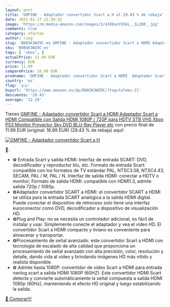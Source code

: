 ```yaml
---
layout: post
title: 'GMFINE - Adaptador convertidor Scart a H al 29.43 % de rebaja'
date: 2021-01-27 22:20:32
image: 'https://m.media-amazon.com/images/I/41O8unYU5kL._SL200_.jpg'
comments: true
category: ofertas
author: ring
slug: 'B08SK3WZ9C-es GMFINE - Adaptador convertidor Scart a HDMI Adaptador...'
sku: 'B08SK3WZ9C-es'
tags: [ 'xbox', ]
actualPrice: 11.99 EUR
currency: EUR
price: 11.99
comparePrice: 16.99 EUR
prodname: 'GMFINE - Adaptador convertidor Scart a HDMI  Adaptador Scart a HDMI Compatible con Salida HDMI 1080P / 720P para HDTV STB VHS Xbox PS3 Monitor Proyector Sky DVD BLU-Ray Player  etc'
country: 'es'
flag: '🇪🇸'
buyurl: 'https://www.amazon.es/dp/B08SK3WZ9C/?tag=tolees-21'
descuento: '29.43'
average: '12.19'
---
```


Tienes [GMFINE - Adaptador convertidor Scart a HDMI  Adaptador Scart a HDMI Compatible con Salida HDMI 1080P / 720P para HDTV STB VHS Xbox PS3 Monitor Proyector Sky DVD BLU-Ray Player  etc](https://www.amazon.es/dp/B08SK3WZ9C/?tag=tolees-21) con precio final de  11.99 EUR (original: 16.99 EUR) (29.43 %  de rebaja) aqui!

[![GMFINE - Adaptador convertidor Scart a H](https://m.media-amazon.com/images/I/41O8unYU5kL._SL200_.jpg)](https://www.amazon.es/dp/B08SK3WZ9C/?tag=tolees-21)

🔎:

- ✿ Entrada Scart y salida HDMI: Interfaz de entrada SCART: DVD, decodificador y reproductor blu, etc. Formato de entrada Scart: compatible con los formatos de TV estándar PAL, NTSC3.58, NTSC4.43, SECAM, PAL / M, PAL / N. Interfaz de salida HDMI: conectar a HDTV o monitor; Formato de salida HDMI: compatible con HDMI1.3, admite salida 720p / 1080p.
- ✿Adaptador convertidor SCART a HDMI: el convertidor SCART a HDMI se utiliza para la entrada SCART analógica a la salida HDMI digital. Puede conectar el dispositivo de retroceso solo tiene una interfaz euroconector como DVD, decodificador a dispositivo de visualización HD.
- ✿Plug and Play: no se necesita un controlador adicional, es fácil de instalar y usar. Simplemente conecte el adaptador y vea el video HD. El convertidor Scart a HDMI compacto y liviano es conveniente para almacenar y transportar.
- ✿Procesamiento de señal avanzado: este convertidor Scart a HDMI con tecnología de escalado de alta calidad que proporciona un procesamiento de señal avanzado con alta precisión, color, resolución y detalle, dando vida al video y brindando imágenes HD más nítido y realista disponible.
- ✿ Admite hasta 1080P: convertidor de video Scart a HDMI para entrada nanlog scart a salida HDMI 1080P (60HZ). Este convertidor HDMI Scart detecta y convierte automáticamente la señal compuesta a salida HDMI 1080p (60Hz), manteniendo el efecto HD original y luego estabilizando la salida.

[🛒 Comprar!!!](https://www.amazon.es/dp/B08SK3WZ9C/?tag=tolees-21)
